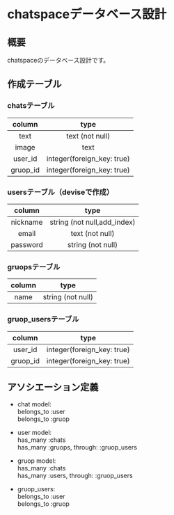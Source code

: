# chatspaceデータベース設計

## 概要
chatspaceのデータベース設計です。

## 作成テーブル

### chatsテーブル

|column|type|
|:--:|:----:|
|text|text (not null)|
|image|text|
|user_id|integer(foreign_key: true)|
|gruop_id|integer(foreign_key: true)|

### usersテーブル（deviseで作成）

|column|type|
|:--:|:----:|
|nickname|string (not null,add_index)|
|email|text (not null)|
|password|string (not null)|

### gruopsテーブル

|column|type|
|:--:|:----:|
|name|string (not null)|

### gruop_usersテーブル

|column|type|
|:--:|:----:|
|user_id|integer(foreign_key: true)|
|gruop_id|integer(foreign_key: true)|

## アソシエーション定義
* chat model:  
belongs_to :user  
belongs_to :gruop

* user model:  
has_many :chats  
has_many :gruops, through: :gruop_users

* gruop model:  
has_many :chats  
has_many :users, through: :gruop_users

* gruop_users:  
belongs_to :user  
belongs_to :gruop
